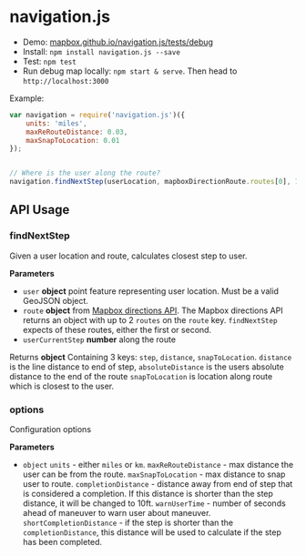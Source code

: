 # navigation.js

-   Demo: [mapbox.github.io/navigation.js/tests/debug](http://mapbox.github.io/navigation.js/tests/debug/#14/39.9432/-75.1433)
-   Install: `npm install navigation.js --save`
-   Test: `npm test`
-   Run debug map locally: `npm start & serve`. Then head to `http://localhost:3000`

Example:

```js
var navigation = require('navigation.js')({
    units: 'miles',
    maxReRouteDistance: 0.03,
    maxSnapToLocation: 0.01
});


// Where is the user along the route?
navigation.findNextStep(userLocation, mapboxDirectionRoute.routes[0], 1);
```

## API Usage

### findNextStep

Given a user location and route, calculates closest step to user.

**Parameters**

-   `user` **object** point feature representing user location. Must be a valid GeoJSON object.
-   `route` **object** from [Mapbox directions API](https://www.mapbox.com/developers/api/directions/).
    The Mapbox directions API returns an object with up to 2 `routes` on the `route` key. `findNextStep` expects of these routes, either the first or second.
-   `userCurrentStep` **number** along the route

Returns **object** Containing 3 keys: `step`, `distance`, `snapToLocation`. `distance` is the line distance to end of step, `absoluteDistance` is the users absolute distance to the end of the route `snapToLocation` is location along route which is closest to the user.

### options

Configuration options

**Parameters**

-   `object`  `units` - either `miles` or `km`. `maxReRouteDistance` - max distance the user can be from the route. `maxSnapToLocation` - max distance to snap user to route. `completionDistance` - distance away from end of step that is considered a completion. If this distance is shorter than the step distance, it will be changed to 10ft. `warnUserTime` - number of seconds ahead of maneuver to warn user about maneuver. `shortCompletionDistance` - if the step is shorter than the `completionDistance`, this distance will be used to calculate if the step has been completed.
